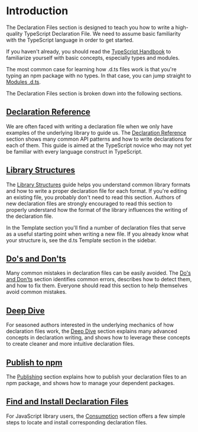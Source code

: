# Introduction

The Declaration Files section is designed to teach you how to write a high-quality TypeScript Declaration File. We need to assume basic familiarity with the TypeScript language in order to get started.

If you haven't already, you should read the [TypeScript Handbook](/docs/handbook/2/basic-types.html)
to familiarize yourself with basic concepts, especially types and modules.

The most common case for learning how .d.ts files work is that you're typing an npm package with no types.
In that case, you can jump straight to [Modules .d.ts](/docs/handbook/declaration-files/templates/module-d-ts.html).

The Declaration Files section is broken down into the following sections.

## [Declaration Reference](/docs/handbook/declaration-files/by-example.html)

We are often faced with writing a declaration file when we only have examples of the underlying library to guide us.
The [Declaration Reference](/docs/handbook/declaration-files/by-example.html) section shows many common API patterns and how to write declarations for each of them.
This guide is aimed at the TypeScript novice who may not yet be familiar with every language construct in TypeScript.

## [Library Structures](/docs/handbook/declaration-files/library-structures.html)

The [Library Structures](/docs/handbook/declaration-files/library-structures.html) guide helps you understand common library formats and how to write a proper declaration file for each format.
If you're editing an existing file, you probably don't need to read this section.
Authors of new declaration files are strongly encouraged to read this section to properly understand how the format of the library influences the writing of the declaration file.

In the Template section you'll find a number of declaration files that serve as a useful starting point
when writing a new file. If you already know what your structure is, see the d.ts Template section in the sidebar.

## [Do's and Don'ts](/docs/handbook/declaration-files/do-s-and-don-ts.html)

Many common mistakes in declaration files can be easily avoided.
The [Do's and Don'ts](/docs/handbook/declaration-files/do-s-and-don-ts.html) section identifies common errors,
describes how to detect them,
and how to fix them.
Everyone should read this section to help themselves avoid common mistakes.

## [Deep Dive](/docs/handbook/declaration-files/deep-dive.html)

For seasoned authors interested in the underlying mechanics of how declaration files work,
the [Deep Dive](/docs/handbook/declaration-files/deep-dive.html) section explains many advanced concepts in declaration writing,
and shows how to leverage these concepts to create cleaner and more intuitive declaration files.

## [Publish to npm](/docs/handbook/declaration-files/publishing.html)

The [Publishing](/docs/handbook/declaration-files/publishing.html) section explains how to publish your declaration files to an npm package, and shows how to manage your dependent packages.

## [Find and Install Declaration Files](/docs/handbook/declaration-files/consumption.html)

For JavaScript library users, the [Consumption](/docs/handbook/declaration-files/consumption.html) section offers a few simple steps to locate and install corresponding declaration files.
